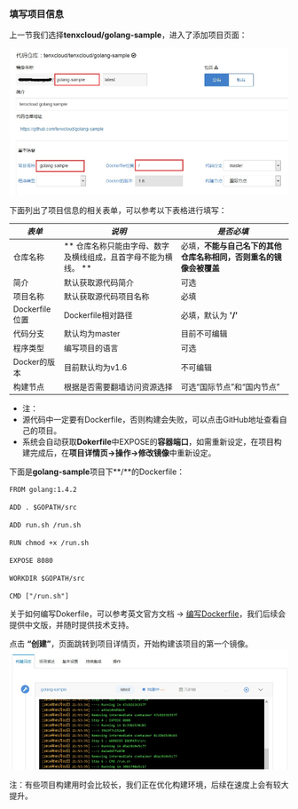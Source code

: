 ### 填写项目信息
上一节我们选择**tenxcloud/golang-sample**，进入了添加项目页面：

![addproject](/doc/v1/images/ci/ci-addproject.jpg)

下面列出了项目信息的相关表单，可以参考以下表格进行填写：

| *表单*           | *说明* | *是否必填* |
| --             | -- | -- |
| 仓库名称       | ** 仓库名称只能由字母、数字及横线组成，且首字母不能为横线。 ** | 必填，**不能与自己名下的其他仓库名称相同，否则重名的镜像会被覆盖** |
| 简介           | 默认获取源代码简介 | 可选 |
| 项目名称       | 默认获取源代码项目名称 | 必填 |
| Dockerfile位置 | Dockerfile相对路径 | 必填，默认为 **'/'** |
| 代码分支       | 默认均为master | 目前不可编辑 |
| 程序类型       | 编写项目的语言 | 可选 |
| Docker的版本   | 目前默认均为v1.6 | 不可编辑 |
| 构建节点       | 根据是否需要翻墙访问资源选择 | 可选“国际节点”和“国内节点” |

* 注：
 * 源代码中一定要有Dockerfile，否则构建会失败，可以点击GitHub地址查看自己的项目。
 * 系统会自动获取**Dokerfile**中EXPOSE的**容器端口**，如需重新设定，在项目构建完成后，在**项目详情页->操作->修改镜像**中重新设定。

下面是**golang-sample**项目下**/**的Dockerfile：

```
FROM golang:1.4.2

ADD . $GOPATH/src

ADD run.sh /run.sh

RUN chmod +x /run.sh

EXPOSE 8080

WORKDIR $GOPATH/src

CMD ["/run.sh"]
```
关于如何编写Dokerfile，可以参考英文官方文档 -> [编写Dockerfile](http://docs.docker.com/reference/builder/)，我们后续会提供中文版，并随时提供技术支持。

点击 **“创建”**，页面跳转到项目详情页，开始构建该项目的第一个镜像。
![addproject2](/doc/v1/images/ci/ci-addproject2.jpg)

注：有些项目构建用时会比较长，我们正在优化构建环境，后续在速度上会有较大提升。

